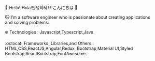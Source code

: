 :purple_heart: Hello! Hola!안녕하세요!こんにちは :wave:	

:cat: I'm a software engineer who is passionate about  creating applications and solving problems. 

:snowflake: Technologies : Javascript,Typescript,Java.

:octocat: Frameworks ,Libraries,and Others : HTML,CSS,ReactJS,Angular,Redux, Bootstrap,Material UI,Styled Bootstrap,ReactBootstrap,FontAwesome.

